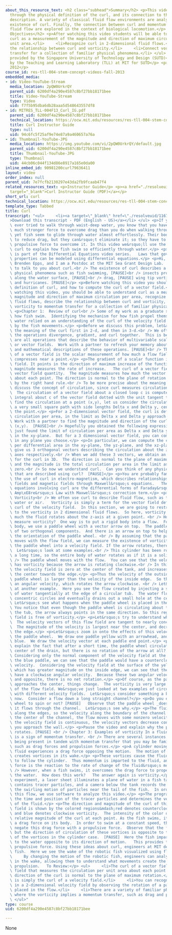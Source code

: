 ```yaml
---
about_this_resource_text: <h2 class="subhead">Summary</h2> <p>This video leads students
  through the physical definition of the curl, and its connection to the mathematical
  description. A variety of classical fluid flow environments are analyzed for the
  existence of curl. Finally, the connection between curl and momentum transfer in
  fluid flow are explored in the context of biological locomotion.</p> <h2 class="subhead">Learning
  Objectives</h2> <p>After watching this video students will be able to:</p> <ul>     <li>Understand
  curl as a measurement of the magnitude and direction of maximum circulation per
  unit area.</li>     <li>Recognize curl in 2-dimensional fluid flows.</li>     <li>Describe
  the relationship between curl and vorticity.</li>     <li>Connect vorticity to momentum
  transfer for a collection of familiar physical phenomena.</li> </ul> <p>Funding
  provided by the Singapore University of Technology and Design (SUTD)</p> <p>Developed
  by the Teaching and Learning Laboratory (TLL) at MIT for SUTD</p> <p>MIT &copy;
  2012</p>
course_id: res-tll-004-stem-concept-videos-fall-2013
embedded_media:
- id: Video-YouTube-Stream
  media_location: 2pQW0UrkrQY
  parent_uid: 6200df4a290e4587c8bf27bb18171bee
  title: Video-YouTube-Stream
  type: Video
  uid: f7f5b95dba6db28aaa5d548643557df8
- id: MITRES_TLL-004F13_Curl_IG.pdf
  parent_uid: 6200df4a290e4587c8bf27bb18171bee
  technical_location: https://ocw.mit.edu/resources/res-tll-004-stem-concept-videos-fall-2013/videos/differential-equations/curl/MITRES_TLL-004F13_Curl_IG.pdf
  title: Curl Instructor Guide
  type: null
  uid: 94c6fc5f25af9e74e87a9a460657a76a
- id: Thumbnail-YouTube-JPG
  media_location: https://img.youtube.com/vi/2pQW0UrkrQY/default.jpg
  parent_uid: 6200df4a290e4587c8bf27bb18171bee
  title: Thumbnail-YouTube-JPG
  type: Thumbnail
  uid: 44cb06c044f134d86e8917a165e0da00
inline_embed_id: 90981200curl79636411
layout: video
order_index: null
parent_uid: 7e7fcfb2130297e43da2fb9fcaab47f4
related_resources_text: <p>Instructor Guide</p> <p><a href="./resolveuid/94c6fc5f25af9e74e87a9a460657a76a"
  target="_blank">Curl Instructor Guide (PDF)</a></p>
short_url: curl
technical_location: https://ocw.mit.edu/resources/res-tll-004-stem-concept-videos-fall-2013/videos/differential-equations/curl
template_type: Tabbed
title: Curl
transcript: "<ul>     <li><a target=\"_blank\" href=\"./resolveuid/1167084d3d8718d0a9100d12b663a628\"\
  >Download this transcript - PDF (English - US)</a></li> </ul> <p>If you&rsquo;ve\
  \ ever tried to walk through waist-deep water, you know that you have to apply a\
  \ much stronger force to overcome drag than you do when walking through air. And\
  \ yet fish seem to glide through water almost effortlessly. Their bodies are adapted\
  \ to reduce drag, but they can&rsquo;t eliminate it; so they have to provide enough\
  \ propulsive force to overcome it. In this video we&rsquo;ll use the concept of\
  \ curl to explain how fish swim so efficiently through water.</p> <p>This video\
  \ is part of the Differential Equations video series.   Laws that govern a system&rsquo;s\
  \ properties can be modeled using differential equations.</p> <p>Hi, my name is\
  \ Brenden Epps, and I am a Postdoc at the MIT Sea Grant Design Lab.  Today, I want\
  \ to talk to you about curl.<br /> The existence of curl describes a variety of\
  \ physical phenomena such as fish swimming, [PAUSE]<br /> insects propelling themselves\
  \ along the water surface, [PAUSE]<br /> drag, [PAUSE] wing tip vortices, [PAUSE]\
  \ and hurricanes. [PAUSE]</p> <p>Before watching this video you should know the\
  \ definition of curl, and how to compute the curl of a vector field.</p> <p>After\
  \ watching this video, you should be able to understand curl as a measurement of\
  \ magnitude and direction of maximum circulation per area, recognize curl in 2-dimensional\
  \ fluid flows, describe the relationship between curl and vorticity, and connect\
  \ vorticity to momentum transfer for a collection of familiar physical phenomena.</p>\
  \ <p>Chapter 1:  Review of curl<br /> Some of my work as a graduate student investigated\
  \ how fish swim.  Identifying the mechanism for how fish propel themselves through\
  \ water relied on an understanding of the curl of the velocity field of fluid created\
  \ by the fish movements.</p> <p>Before we discuss this problem, let&rsquo;s review\
  \ the meaning of the curl first in 2-d, and then in 3-d.<br /> We often think of\
  \ the operations divergence, gradient, and curl together.  This is because they\
  \ are all operations that describe the behavior of multivariable scalar functions\
  \ or vector fields.  Work with a partner to refresh your memory about the physical\
  \ and mathematical descriptions of these operations. [PAUSE]<br /> The divergence\
  \ of a vector field is the scalar measurement of how much a flow field expands or\
  \ compresses near a point.</p> <p>The gradient of a scalar function is a vector\
  \ field. It points in the direction of maximum increase of the function, and the\
  \ magnitude measures the rate of increase.   The curl of a vector field is another\
  \ vector field quantity.  The magnitude measures how much the vector field rotates\
  \ about each point. The direction is normal to the plane of rotation and is determined\
  \ by the right hand rule.<br /> To be more precise about the meaning of curl let&rsquo;s\
  \ discuss the concept of circulation, since curl measures circulation per unit area.\
  \  The circulation of a vector field about a closed loop c is computed by the line\
  \ integral about c of the vector field dotted with the unit tangent to c.</p> <p>To\
  \ find the circulation at a point (x,y), let us consider the circulation around\
  \ a very small square path with side lengths Delta x and Delta y, centered about\
  \ the point.</p> <p>For a 2-dimensional vector field, the curl is defined as the\
  \ circulation per area, in the limit as Delta x and Delta y approach zero.<br />\
  \ Work with a partner to find the magnitude and direction of the curl vector at\
  \ (x,y).  [PAUSE]<br /> Hopefully you obtained the following expression.<br /> We\
  \ just found the limit of circulation per area as Delta x and Delta y approach zero\
  \ in the xy-plane.  But for a 3 dimensional vector field, you can compute this quantity\
  \ in any plane you choose.</p> <p>In particular, we can compute the circulation\
  \ per differential area in the xy-plane, the yz-plane, and the xz-plane.  This will\
  \ give us 3 orthogonal vectors describing the circulation about the z, x, and y\
  \ axes respectively.<br /> When we add these 3 vectors, we obtain an expression\
  \ for the curl in 3D.  The direction is normal to the plane of maximum circulation,\
  \ and the magnitude is the total circulation per area in the limit as the area approaches\
  \ zero.<br /> So now we understand curl.  Can you think of any physical quantities\
  \ that are described using curl?  [PAUSE]</p> <p>You are probably familiar with\
  \ the use of curl in electro-magnetism, which describes relationships between electric\
  \ fields and magnetic fields through Maxwell&rsquo;s equations.   These last two\
  \ equations involving curl are the differential forms of Faraday&rsquo;s Law and\
  \ Amp\xE8re&rsquo;s Law with Maxwell&rsquo;s correction term.</p> <p>Chapter 2:\
  \ Vorticity<br /> We often use curl to describe fluid flow, such as the flow of\
  \ water or air.   Vorticity is simply a term for the vector field defined as the\
  \ curl of the velocity field.  In this section, we are going to restrict our attention\
  \ to the vorticity in 2 dimensional fluid flows.  So here, vorticity measures how\
  \ much the fluid rotates about the z-axis at a given point. <br /> How might we\
  \ measure vorticity?  One way is to put a rigid body into a flow.  For our rigid\
  \ body, we use a paddle wheel with a vector arrow on top.  The paddle wheel is made\
  \ of two orthogonal components.  And there is an arrow on top to help designate\
  \ the orientation of the paddle wheel. <br /> By assuming that the paddle wheel\
  \ moves with the flow field, we can measure the existence of vorticity by placing\
  \ the paddle wheel into a velocity field. If the arrow rotates, there is vorticity.\
  \  Let&rsquo;s look at some examples.<br /> This cylinder has been rotating for\
  \ a long time, so the entire body of water rotates as if it is a solid body. <br\
  \ /> The paddle wheel moves with the flow.  You can see that the velocity field\
  \ has vorticity because the arrow is rotating clockwise.<br /> In this example,\
  \ the velocity field is zero at the center of the tank, and increases linearly from\
  \ the center towards the edge.</p> <p>Thus the velocity of the outside edge of the\
  \ paddle wheel is larger than the velocity of the inside edge.  So the paddle has\
  \ an angular velocity, which rotates the arrow clockwise. <br /> Let&rsquo;s look\
  \ at another example.  Here you see the flow created by injecting a small stream\
  \ of water tangentially at the edge of a circular tub.  The water flows in nearly\
  \ concentric circles and eventually drains out a small hole at the center. <br />\
  \ Let&rsquo;s see what happens when the paddle wheel is placed in the flow field.\
  \ You notice that even though the paddle wheel is circulating about the center of\
  \ the tub, the arrow always points in the same direction. So this region of flow\
  \ field is free of vorticity.</p> <p>Let&rsquo;s try to understand why this is true.\
  \  The velocity vectors of this flow field are tangent to nearly concentric circles.\
  \  The magnitude of the velocity is largest near the center, and decreases towards\
  \ the edge.</p> <p>Let&rsquo;s zoom in onto the effects of this velocity field on\
  \ the paddle wheel.  We draw one paddle yellow with an arrowhead, and the other\
  \ blue.  We draw the velocity vector at each paddle end point.</p> <p>How can you\
  \ explain the fact that after a short time, the paddle wheel circulates about the\
  \ center of the drain, but there is no rotation of the arrow at all?  [PAUSE]  \
  \ Considering only the normal component of the velocity field at the surface of\
  \ the blue paddle, we can see that the paddle would have a counterclockwise angular\
  \ velocity.  Considering the velocity field at the surface of the yellow paddle,\
  \ which has greater magnitude on the inside edge, we can see that the paddle would\
  \ have a clockwise angular velocity.  Because these two angular velocities are equal\
  \ and opposite, there is no net rotation.</p> <p>Of course, as the paddle wheel\
  \ approaches the center, things change.  The vorticity is very large in this region\
  \ of the flow field. We&rsquo;ve just looked at two examples of circulating flows,\
  \ with different velocity fields.  Let&rsquo;s consider something a bit different\
  \ now.  Consider a flow down a long straight channel?</p> <p>Do you expect the paddle\
  \ wheel to spin or not? [PAUSE]   Observe that the paddle wheel _does_ rotate as\
  \ it flows through the channel.  Let&rsquo;s see why.</p> <p>The fluid cannot slip\
  \ along the edges, so the velocity along the boundary of the channel is zero.  At\
  \ the center of the channel, the flow moves with some nonzero velocity.  Because\
  \ the velocity field is continuous, the velocity vectors decrease continuously as\
  \ you approach the wall.</p> <p>Pause the video and explain why the paddle wheel\
  \ rotates. [PAUSE] <br /> Chapter 3: Examples of vorticity In a fluid flow, vorticity\
  \ is a sign of momentum transfer. <br /> There are several instances of vorticity\
  \ being present in tandem with momentum transfer that you may be familiar with already:\
  \ such as drag forces and propulsion forces.</p> <p>A cylinder moving through a\
  \ fluid experiences a drag force opposing the motion.  The motion of the cylinder\
  \ creates vortices in its wake.</p> <p>These vortices cause the fluid in the wake\
  \ to follow the cylinder.  Thus momentum is imparted to the fluid, and the drag\
  \ force is the reaction to the rate of change of the fluid&rsquo;s momentum. <br\
  \ /> However, when a fish swims, it overcomes the drag force to propel itself through\
  \ the water.  How does this work?   The answer again is vorticity.</p> <p>In this\
  \ experiment, a laser sheet illuminates a plane of water in a fish tank.  The water\
  \ contains tracer particles, and a camera below the tank records the video.   Observe\
  \ the swirling motion of particles near the tail of the fish.  In order to understand\
  \ this flow, we use software to analyze this video.</p> <p>The program analyzes\
  \ the time and position of the tracer particles and determines the velocity field\
  \ of the fluid.</p> <p>The direction and magnitude of the curl of this velocity\
  \ field is shown by the colored regions&mdash;red denotes counterclockwise vorticity\
  \ and blue denotes clockwise vorticity.  The intensity of the color depicts the\
  \ relative magnitude of the curl at each point. As the fish swims, it experiences\
  \ a drag force on its body.  In order to swim at a constant speed, the fish must\
  \ negate this drag force with a propulsive force.  Observe that the fish sheds vortices,\
  \ but the direction of circulation of these vortices is opposite to the direction\
  \ of the vortices in the cylinder case.  [PAUSE]  Here the fish imparts momentum\
  \ to the water opposite to its direction of motion.   This provides the requisite\
  \ propulsive force. Using these ideas about curl, engineers at MIT developed a robotic\
  \ fish.  Here we see the wake of the robotic fish visualized using florescent dye.\
  \     By changing the motion of the robotic fish, engineers can analyze the vorticity\
  \ in the wake, allowing them to understand what movements create the most efficient\
  \ propulsion.   To Review:</p> <ul>     <li>The curl of a vector field is a vector\
  \ field that measures the circulation per unit area about each point.</li>     <li>The\
  \ direction of the curl is normal to the plane of maximum rotation.</li>     <li>Vorticity\
  \ is simply the curl of a velocity field.</li>     <li>You can recognize vorticity\
  \ in a 2-dimensional velocity field by observing the rotation of a paddle wheel\
  \ placed in the flow.</li>     <li>There are a variety of familiar physical phenomena\
  \ where the vorticity implies a momentum transfer, such as drag and propulsion.</li>\
  \ </ul>"
type: course
uid: 6200df4a290e4587c8bf27bb18171bee

---
```

None